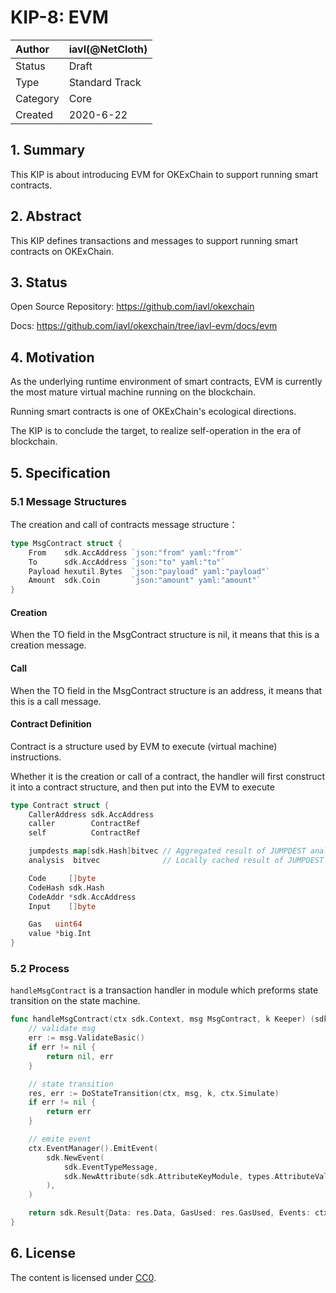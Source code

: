 # KIP-8: EVM

| Author   | iavl(@NetCloth) |
| :------- | --------------------- |
| Status   | Draft                 |
| Type     | Standard Track        |
| Category | Core                  |
| Created  | 2020-6-22             |

## 1. Summary

This KIP is about introducing EVM for OKExChain to support running smart contracts.

## 2. Abstract­

This KIP defines transactions and messages to support running smart contracts on OKExChain.

## 3. Status

Open Source Repository: https://github.com/iavl/okexchain

Docs: https://github.com/iavl/okexchain/tree/iavl-evm/docs/evm

## 4. Motivation

As the underlying runtime environment of smart contracts, EVM is currently the most mature virtual machine running on the blockchain.

Running smart contracts is one of OKExChain's ecological directions.

The KIP is to conclude the target, to realize self-operation in the era of blockchain.

## 5. Specification

### 5.1 Message Structures

The creation and call of contracts message structure：

```go
type MsgContract struct {
	From    sdk.AccAddress `json:"from" yaml:"from"`
	To      sdk.AccAddress `json:"to" yaml:"to"`
	Payload hexutil.Bytes  `json:"payload" yaml:"payload"`
	Amount  sdk.Coin       `json:"amount" yaml:"amount"`
}
```

#### Creation

When the TO field in the MsgContract structure is nil, it means that this is a creation message.

#### Call

When the TO field in the MsgContract structure is an address, it means that this is a call message.

#### Contract Definition

Contract is a structure used by EVM to execute (virtual machine) instructions.

Whether it is the creation or call of a contract, the handler will first construct it into a contract structure, and then put into the EVM to execute

```go
type Contract struct {
	CallerAddress sdk.AccAddress
	caller        ContractRef
	self          ContractRef

	jumpdests map[sdk.Hash]bitvec // Aggregated result of JUMPDEST analysis.
	analysis  bitvec              // Locally cached result of JUMPDEST analysis

	Code     []byte
	CodeHash sdk.Hash
	CodeAddr *sdk.AccAddress
	Input    []byte

	Gas   uint64
	value *big.Int
}
```

### 5.2 Process

```handleMsgContract``` is a transaction handler in module which preforms state transition on the state machine.

```go
func handleMsgContract(ctx sdk.Context, msg MsgContract, k Keeper) (sdk.Result) {
	// validate msg
	err := msg.ValidateBasic()
	if err != nil {
		return nil, err
	}

	// state transition
	res, err := DoStateTransition(ctx, msg, k, ctx.Simulate)
	if err != nil {
		return err
	}

	// emite event
	ctx.EventManager().EmitEvent(
		sdk.NewEvent(
			sdk.EventTypeMessage,
			sdk.NewAttribute(sdk.AttributeKeyModule, types.AttributeValueCategory),
		),
	)

	return sdk.Result{Data: res.Data, GasUsed: res.GasUsed, Events: ctx.EventManager().Events()}
}
```

## 6. License

The content is licensed under [CC0](https://creativecommons.org/publicdomain/zero/1.0/).
